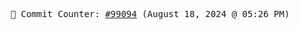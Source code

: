 <p align="center">
    <samp>
        📮 Commit Counter: <a href="https://github.com/Javascript-void0/Javascript-void0/commits/main">#99094</a> (August 18, 2024 @ 05:26 PM)
    </samp>
</p>